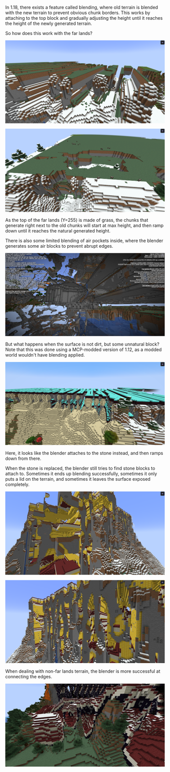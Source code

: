 In 1.18, there exists a feature called blending, where old terrain is blended with the new terrain to prevent obvious chunk borders. This works by attaching to the top block and gradually adjusting the height until it reaches the height of the newly generated terrain.

So how does this work with the far lands?

![BlendFL1](https://raw.githubusercontent.com/ThisTestUser/FarLandsChronicles/master/assets/Ch6/BlendFL1.png)

![BlendFL2](https://raw.githubusercontent.com/ThisTestUser/FarLandsChronicles/master/assets/Ch6/BlendFL2.png)

As the top of the far lands (Y=255) is made of grass, the chunks that generate right next to the old chunks will start at max height, and then ramp down until it reaches the natural generated height.

There is also some limited blending of air pockets inside, where the blender generates some air blocks to prevent abrupt edges.

![BlendFL3](https://raw.githubusercontent.com/ThisTestUser/FarLandsChronicles/master/assets/Ch6/BlendFL3.png)

But what happens when the surface is not dirt, but some unnatural block? Note that this was done using a MCP-modded version of 1.12, as a modded world wouldn't have blending applied.

![BlendFL4](https://raw.githubusercontent.com/ThisTestUser/FarLandsChronicles/master/assets/Ch6/BlendFL4.png)

Here, it looks like the blender attaches to the stone instead, and then ramps down from there.

When the stone is replaced, the blender still tries to find stone blocks to attach to. Sometimes it ends up blending successfully, sometimes it only puts a lid on the terrain, and sometimes it leaves the surface exposed completely.

![BlendFL5](https://raw.githubusercontent.com/ThisTestUser/FarLandsChronicles/master/assets/Ch6/BlendFL5.png)

![BlendFL6](https://raw.githubusercontent.com/ThisTestUser/FarLandsChronicles/master/assets/Ch6/BlendFL6.png)

When dealing with non-far lands terrain, the blender is more successful at connecting the edges.

![BlendFL7](https://raw.githubusercontent.com/ThisTestUser/FarLandsChronicles/master/assets/Ch6/BlendFL7.png)
